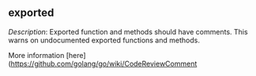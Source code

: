## exported

_Description_: Exported function and methods should have comments. This warns on undocumented exported functions and methods.

More information [here](https://github.com/golang/go/wiki/CodeReviewComment